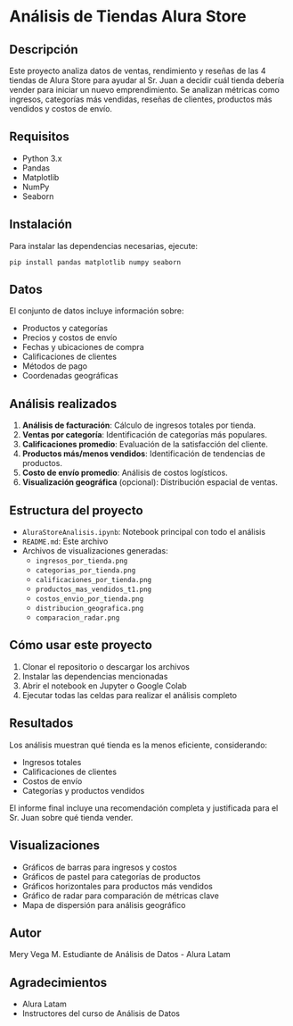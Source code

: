 # Análisis de Tiendas Alura Store

## Descripción
Este proyecto analiza datos de ventas, rendimiento y reseñas de las 4 tiendas de Alura Store para ayudar al Sr. Juan a decidir cuál tienda debería vender para iniciar un nuevo emprendimiento. Se analizan métricas como ingresos, categorías más vendidas, reseñas de clientes, productos más vendidos y costos de envío.

## Requisitos
- Python 3.x
- Pandas
- Matplotlib
- NumPy
- Seaborn

## Instalación
Para instalar las dependencias necesarias, ejecute:
```
pip install pandas matplotlib numpy seaborn
```

## Datos
El conjunto de datos incluye información sobre:
- Productos y categorías
- Precios y costos de envío
- Fechas y ubicaciones de compra
- Calificaciones de clientes
- Métodos de pago
- Coordenadas geográficas

## Análisis realizados
1. **Análisis de facturación**: Cálculo de ingresos totales por tienda.
2. **Ventas por categoría**: Identificación de categorías más populares.
3. **Calificaciones promedio**: Evaluación de la satisfacción del cliente.
4. **Productos más/menos vendidos**: Identificación de tendencias de productos.
5. **Costo de envío promedio**: Análisis de costos logísticos.
6. **Visualización geográfica** (opcional): Distribución espacial de ventas.

## Estructura del proyecto
- `AluraStoreAnalisis.ipynb`: Notebook principal con todo el análisis
- `README.md`: Este archivo
- Archivos de visualizaciones generadas:
  - `ingresos_por_tienda.png`
  - `categorias_por_tienda.png`
  - `calificaciones_por_tienda.png`
  - `productos_mas_vendidos_t1.png`
  - `costos_envio_por_tienda.png`
  - `distribucion_geografica.png`
  - `comparacion_radar.png`

## Cómo usar este proyecto
1. Clonar el repositorio o descargar los archivos
2. Instalar las dependencias mencionadas
3. Abrir el notebook en Jupyter o Google Colab
4. Ejecutar todas las celdas para realizar el análisis completo

## Resultados
Los análisis muestran qué tienda es la menos eficiente, considerando:
- Ingresos totales
- Calificaciones de clientes 
- Costos de envío
- Categorías y productos vendidos

El informe final incluye una recomendación completa y justificada para el Sr. Juan sobre qué tienda vender.

## Visualizaciones
- Gráficos de barras para ingresos y costos
- Gráficos de pastel para categorías de productos
- Gráficos horizontales para productos más vendidos
- Gráfico de radar para comparación de métricas clave
- Mapa de dispersión para análisis geográfico

## Autor
Mery Vega M. Estudiante de Análisis de Datos - Alura Latam

## Agradecimientos
- Alura Latam
- Instructores del curso de Análisis de Datos